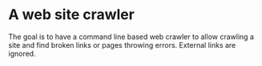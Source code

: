 
# A web site crawler 

The goal is to have a command line based web crawler to allow crawling a site and find broken links or pages throwing errors.
External links are ignored.

